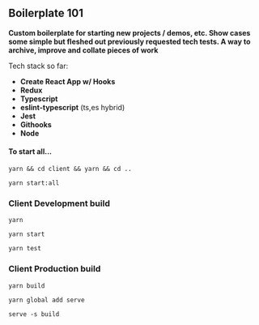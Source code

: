 ## Boilerplate 101

**Custom boilerplate for starting new projects / demos, etc. Show cases some simple but fleshed out previously requested tech tests. A way to archive, improve and collate pieces of work**

Tech stack so far:

- **Create React App w/ Hooks**
- **Redux**
- **Typescript**
- **eslint-typescript** (ts,es hybrid)
- **Jest**
- **Githooks**
- **Node**

#### To start all...

`yarn && cd client && yarn && cd ..`

`yarn start:all`

### Client Development build

`yarn`

`yarn start`

`yarn test`

### Client Production build

`yarn build`

`yarn global add serve`

`serve -s build`
